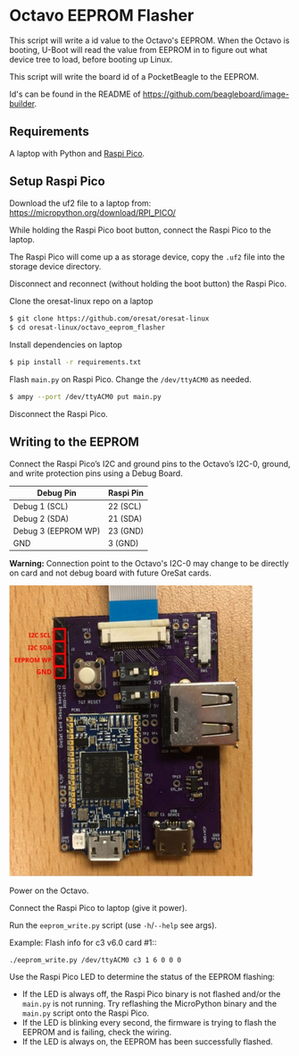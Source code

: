 # Octavo EEPROM Flasher

This script will write a id value to the Octavo's EEPROM. When the Octavo is
booting, U-Boot will read the value from EEPROM in to figure out what device
tree to load, before booting up Linux.

This script will write the board id of a PocketBeagle to the EEPROM.

Id's can be found in the README of https://github.com/beagleboard/image-builder.

## Requirements

A laptop with Python and [Raspi Pico].

## Setup Raspi Pico

Download the uf2 file to a laptop from: https://micropython.org/download/RPI_PICO/

While holding the Raspi Pico boot button, connect the Raspi Pico to the laptop.

The Raspi Pico will come up a as storage device, copy the `.uf2` file into the
storage device directory.

Disconnect and reconnect (without holding the boot button) the Raspi Pico.

Clone the oresat-linux repo on a laptop

```bash
$ git clone https://github.com/oresat/oresat-linux
$ cd oresat-linux/octavo_eeprom_flasher
```

Install dependencies on laptop

```bash
$ pip install -r requirements.txt
```

Flash `main.py` on Raspi Pico. Change the `/dev/ttyACM0` as needed.

```bash
$ ampy --port /dev/ttyACM0 put main.py
```

Disconnect the Raspi Pico.

## Writing to the EEPROM

Connect the Raspi Pico’s I2C and ground pins to the Octavo’s I2C-0, ground,
and write protection pins using a Debug Board.

| Debug Pin           | Raspi Pin |
|---------------------|-----------|
| Debug 1 (SCL)       | 22 (SCL)  |
| Debug 2 (SDA)       | 21 (SDA)  |
| Debug 3 (EEPROM WP) | 23 (GND)  |
| GND                 | 3 (GND)   |

**Warning:** Connection point to the Octavo's I2C-0 may change to be directly
on card and not debug board with future OreSat cards.

![oresat_debug_board.jpg](static/oresat_debug_board.jpg)

Power on the Octavo.

Connect the Raspi Pico to laptop (give it power).

Run the `eeprom_write.py` script (use `-h`/`--help` see args).

Example: Flash info for c3 v6.0 card #1::

    ./eeprom_write.py /dev/ttyACM0 c3 1 6 0 0 0

Use the Raspi Pico LED to determine the status of the EEPROM flashing:

- If the LED is always off, the Raspi Pico binary is not flashed and/or the
  `main.py` is not running. Try reflashing the MicroPython binary and the
  `main.py` script onto the Raspi Pico.
- If the LED is blinking every second, the firmware is trying to flash the
  EEPROM and is failing, check the wiring.
- If the LED is always on, the EEPROM has been successfully flashed.

[Raspi Pico]: https://www.raspberrypi.com/documentation/microcontrollers/raspberry-pi-pico.html
